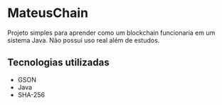 # MateusChain
Projeto simples para aprender como um blockchain funcionaria em um sistema Java. Não possui uso real além de estudos.
## Tecnologias utilizadas
- GSON
- Java
- SHA-256
